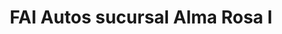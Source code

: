 ---
title: "FAI Autos sucursal Alma Rosa I"
url: /santo-domingo-este/fai-autos-sucursal-alma-rosa-i/
shop: coche
---
